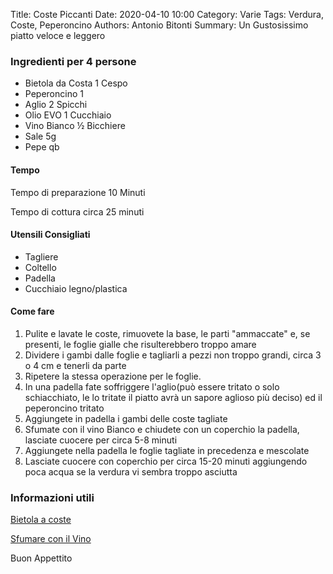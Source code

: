 Title: Coste Piccanti
Date: 2020-04-10 10:00
Category: Varie
Tags: Verdura, Coste, Peperoncino
Authors: Antonio Bitonti
Summary: Un Gustosissimo piatto veloce e leggero

### Ingredienti per 4 persone

- Bietola da Costa 1 Cespo
- Peperoncino 1
- Aglio 2 Spicchi
- Olio EVO 1 Cucchiaio
- Vino Bianco ½ Bicchiere
- Sale 5g
- Pepe qb

#### Tempo
Tempo di preparazione 10 Minuti

Tempo di cottura circa 25 minuti

#### Utensili Consigliati
- Tagliere
- Coltello
- Padella
- Cucchiaio legno/plastica


#### Come fare
1. Pulite e lavate le coste, rimuovete la base, le parti "ammaccate" e, se presenti, le foglie gialle che risulterebbero troppo amare
2. Dividere i gambi dalle foglie e tagliarli a pezzi non troppo grandi, circa 3 o 4 cm e tenerli da parte
3. Ripetere la stessa operazione per le foglie.
4. In una padella fate soffriggere l'aglio(può essere tritato o solo schiacchiato, le lo tritate il piatto avrà un sapore aglioso più deciso) ed il peperoncino tritato
5. Aggiungete in padella i gambi delle coste tagliate
6. Sfumate con il vino Bianco e chiudete con un coperchio la padella, lasciate cuocere per circa 5-8 minuti
7. Aggiungete nella padella le foglie tagliate in precedenza e mescolate
8. Lasciate cuocere con coperchio per circa 15-20 minuti aggiungendo poca acqua se la verdura vi sembra troppo asciutta


### Informazioni utili
[Bietola a coste](https://www.alimentipedia.it/bietola-da-costa.html)

[Sfumare con il Vino](https://www.agrodolce.it/2015/03/09/sfumare-con-il-vino/)


Buon Appettito
